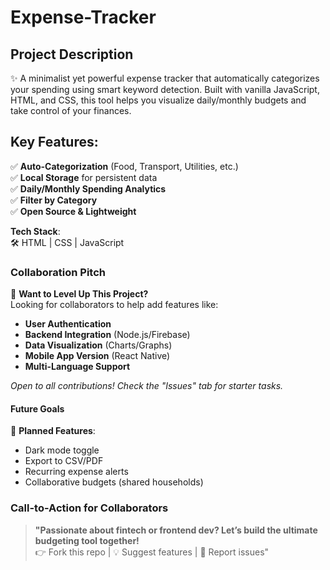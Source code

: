 # Expense-Tracker

## Project Description
✨ A minimalist yet powerful expense tracker that automatically categorizes your spending using smart keyword detection. Built with vanilla JavaScript, HTML, and CSS, this tool helps you visualize daily/monthly budgets and take control of your finances.  

## Key Features:
✅ **Auto-Categorization** (Food, Transport, Utilities, etc.)  
✅ **Local Storage** for persistent data  
✅ **Daily/Monthly Spending Analytics**  
✅ **Filter by Category**  
✅ **Open Source & Lightweight**  

**Tech Stack**:  
🛠️ HTML | CSS | JavaScript  

### Collaboration Pitch  
🤝 **Want to Level Up This Project?**  
Looking for collaborators to help add features like:  
- **User Authentication**  
- **Backend Integration** (Node.js/Firebase)  
- **Data Visualization** (Charts/Graphs)  
- **Mobile App Version** (React Native)  
- **Multi-Language Support**  

*Open to all contributions! Check the "Issues" tab for starter tasks.*  

#### Future Goals  
🌟 **Planned Features**:  
- Dark mode toggle  
- Export to CSV/PDF  
- Recurring expense alerts  
- Collaborative budgets (shared households)


### Call-to-Action for Collaborators  
> **"Passionate about fintech or frontend dev? Let’s build the ultimate budgeting tool together!**  
> 👉 Fork this repo | 💡 Suggest features | 🐛 Report issues"  
 
